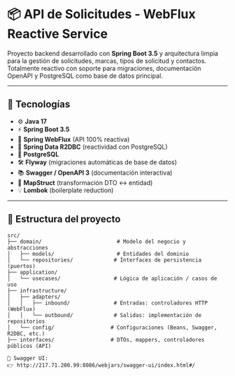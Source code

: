# 📦 API de Solicitudes - WebFlux Reactive Service

Proyecto backend desarrollado con **Spring Boot 3.5** y arquitectura limpia para la gestión de solicitudes, marcas, tipos de solicitud y contactos. Totalmente reactivo con soporte para migraciones, documentación OpenAPI y PostgreSQL como base de datos principal.

---

## 🚀 Tecnologías

- ⚙️ **Java 17**
- ⚡ **Spring Boot 3.5**
- 🔁 **Spring WebFlux** (API 100% reactiva)
- 🔌 **Spring Data R2DBC** (reactividad con PostgreSQL)
- 🐘 **PostgreSQL**
- 🛠️ **Flyway** (migraciones automáticas de base de datos)
- 📚 **Swagger / OpenAPI 3** (documentación interactiva)
- 🔄 **MapStruct** (transformación DTO ↔ entidad)
- 💡 **Lombok** (boilerplate reduction)

---

## 🧱 Estructura del proyecto

```plaintext
src/
├── domain/                        # Modelo del negocio y abstracciones
│   ├── models/                    # Entidades del dominio
│   └── repositories/             # Interfaces de persistencia (puertos)
├── application/                  
│   └── usecases/                 # Lógica de aplicación / casos de uso
├── infrastructure/              
│   ├── adapters/                
│   │   ├── inbound/              # Entradas: controladores HTTP (WebFlux)
│   │   └── outbound/             # Salidas: implementación de repositorios
│   └── config/                  # Configuraciones (Beans, Swagger, R2DBC, etc.)
├── interfaces/                  # DTOs, mappers, controladores públicos (API)

📘 Swagger UI:
👉 http://217.71.200.99:8086/webjars/swagger-ui/index.html#/